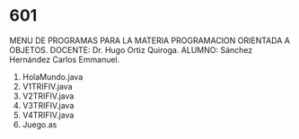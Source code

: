 # 601

MENU DE PROGRAMAS PARA LA MATERIA PROGRAMACION ORIENTADA A OBJETOS.
DOCENTE: Dr. Hugo Ortiz Quiroga.
ALUMNO: Sánchez Hernández Carlos Emmanuel.

1. HolaMundo.java
2. V1TRIFIV.java
3. V2TRIFIV.java
4. V3TRIFIV.java
5. V4TRIFIV.java
6. Juego.as
